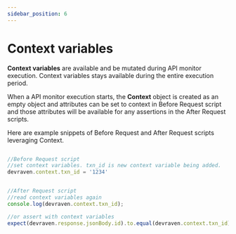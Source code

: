```yaml
---
sidebar_position: 6
---
```


# Context variables

**Context variables** are available and be mutated during API monitor execution. Context variables stays available during the entire execution period.

When a API monitor execution starts, the **Context** object is created as an empty object and attributes can be set to context in Before Request script and those attributes will be available for any assertions in the After Request scripts.

Here are example snippets of Before Request and After Request scripts leveraging Context.

```js

//Before Request script
//set context variables. txn_id is new context variable being added.
devraven.context.txn_id = '1234'

```

```js

//After Request script
//read context variables again
console.log(devraven.context.txn_id);

//or assert with context variables
expect(devraven.response.jsonBody.id).to.equal(devraven.context.txn_id)

```